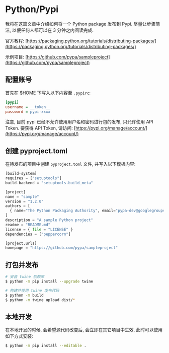 # Python/Pypi

我将在这篇文章中介绍如何将一个 Python package 发布到 Pypi. 尽量让步骤简洁, 以便任何人都可以在 3 分钟之内阅读完成.

官方教程: [https://packaging.python.org/tutorials/distributing-packages/](https://packaging.python.org/tutorials/distributing-packages/)

示例项目: [https://github.com/pypa/sampleproject](https://github.com/pypa/sampleproject)

## 配置账号

首先在 $HOME 下写入以下内容至 `.pypirc`:

```ini
[pypi]
username = __token__
password = pypi-xxxx
```

注意, 目前 pypi 已经不允许使用用户名和密码进行包的发布, 只允许使用 API Token. 要获得 API Token, 请访问: [https://pypi.org/manage/account/](https://pypi.org/manage/account/)

## 创建 pyproject.toml

在待发布的项目中创建 `pyproject.toml` 文件, 并写入以下模板内容:

```py
[build-system]
requires = ["setuptools"]
build-backend = "setuptools.build_meta"

[project]
name = "sample"
version = "1.2.0"
authors = [
  { name="The Python Packaging Authority", email="pypa-dev@googlegroups.com" },
]
description = "A sample Python project"
readme = "README.md"
license = { file = "LICENSE" }
dependencies = ["peppercorn"]

[project.urls]
homepage = "https://github.com/pypa/sampleproject"
```

## 打包并发布

```sh
# 安装 twine 依赖库
$ python -m pip install --upgrade twine

# 构建并使用 twine 发布代码
$ python -m build
$ python -m twine upload dist/*
```

## 本地开发

在本地开发的时候, 会希望源代码改变后, 会立即在其它项目中生效, 此时可以使用如下方式安装:

```sh
$ python -m pip install --editable .
```
